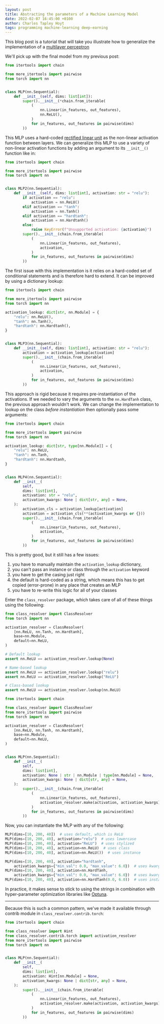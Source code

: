 ```yaml
---
layout: post
title: Abstracting the parameters of a Machine Learning Model
date: 2022-02-07 16:45:00 +0100
author: Charles Tapley Hoyt
tags: programming machine-learning deep-earning
---
```

This blog post is a tutorial that will take you illustrate how to generalize the
implementation of a [multilayer perceptron](https://en.wikipedia.org/wiki/Multilayer_perceptron)

We'll pick up with the final model from my previous post:

```python
from itertools import chain

from more_itertools import pairwise
from torch import nn


class MLP(nn.Sequential):
    def __init__(self, dims: list[int]):
        super().__init__(*chain.from_iterable(
            (
                nn.Linear(in_features, out_features),
                nn.ReLU(),
            )
            for in_features, out_features in pairwise(dims)
        ))
```

This MLP uses a
hard-coded [rectified linear unit](https://en.wikipedia.org/wiki/Rectifier_(neural_networks))
as the non-linear activation function between layers. We can generalize this MLP
to use a variety of non-linear activation functions by adding an argument to its
`__init__()` function like in:

```python
from itertools import chain

from more_itertools import pairwise
from torch import nn


class MLP2(nn.Sequential):
    def __init__(self, dims: list[int], activation: str = "relu"):
        if activation == "relu":
            activation = nn.ReLU()
        elif activation == "tanh":
            activation = nn.Tanh()
        elif activation == "hardtanh":
            activation = nn.Hardtanh()
        else:
            raise KeyError(f"Unsupported activation: {activation}")
        super().__init__(chain.from_iterable(
            (
                nn.Linear(in_features, out_features),
                activation,
            )
            for in_features, out_features in pairwise(dims)
        ))
```

The first issue with this implementation is it relies on a hard-coded set of
conditional statements and is therefore hard to extend. It can be improved by
using a dictionary lookup:

```python
from itertools import chain

from more_itertools import pairwise
from torch import nn

activation_lookup: dict[str, nn.Module] = {
    "relu": nn.ReLU(),
    "tanh": nn.Tanh(),
    "hardtanh": nn.Hardtanh(),
}


class MLP3(nn.Sequential):
    def __init__(self, dims: list[int], activation: str = "relu"):
        activation = activation_lookup[activation]
        super().__init__(chain.from_iterable(
            (
                nn.Linear(in_features, out_features),
                activation,
            )
            for in_features, out_features in pairwise(dims)
        ))
```

This approach is rigid because it requires pre-instantiation of the activations.
If we needed to vary the arguments to the `nn.HardTanh` class, the previous
approach wouldn't work. We can change the implementation to lookup on the
class *before instantiation* then optionally pass some arguments:

```python
from itertools import chain

from more_itertools import pairwise
from torch import nn

activation_lookup: dict[str, type[nn.Module]] = {
    "relu": nn.ReLU,
    "tanh": nn.Tanh,
    "hardtanh": nn.Hardtanh,
}


class MLP4(nn.Sequential):
    def __init__(
        self,
        dims: list[int],
        activation: str = "relu",
        activation_kwargs: None | dict[str, any] = None,
    ):
        activation_cls = activation_lookup[activation]
        activation = activation_cls(**(activation_kwargs or {}))
        super().__init__(chain.from_iterable(
            (
                nn.Linear(in_features, out_features),
                activation,
            )
            for in_features, out_features in pairwise(dims)
        ))
```

This is pretty good, but it still has a few issues:

1. you have to manually maintain the `activation_lookup` dictionary,
2. you can't pass an instance or class through the `activation` keyword
3. you have to get the casing just right
4. the default is hard-coded as a string, which means this has to get copied
   (error-prone) in any place that creates an MLP
5. you have to re-write this logic for all of your classes

Enter the `class_resolver` package, which takes care of all of these things
using the following:

```python
from class_resolver import ClassResolver
from torch import nn

activation_resolver = ClassResolver(
    [nn.ReLU, nn.Tanh, nn.Hardtanh],
    base=nn.Module,
    default=nn.ReLU,
)

# Default lookup
assert nn.ReLU == activation_resolver.lookup(None)

# Name-based lookup
assert nn.ReLU == activation_resolver.lookup("relu")
assert nn.ReLU == activation_resolver.lookup("ReLU")

# Class-based lookup
assert nn.ReLU == activation_resolver.lookup(nn.ReLU)
```

```python
from itertools import chain

from class_resolver import ClassResolver
from more_itertools import pairwise
from torch import nn

activation_resolver = ClassResolver(
    [nn.ReLU, nn.Tanh, nn.Hardtanh],
    base=nn.Module,
    default=nn.ReLU,
)


class MLP(nn.Sequential):
    def __init__(
        self,
        dims: list[int],
        activation: None | str | nn.Module | type[nn.Module] = None,
        activation_kwargs: None | dict[str, any] = None,
    ):
        super().__init__(chain.from_iterable(
            (
                nn.Linear(in_features, out_features),
                activation_resolver.make(activation, activation_kwargs),
            )
            for in_features, out_features in pairwise(dims)
        ))
```

Now, you can instantiate the MLP with any of the following:

```python
MLP(dims=[10, 200, 40])  # uses default, which is ReLU
MLP(dims=[10, 200, 40], activation="relu")  # uses lowercase
MLP(dims=[10, 200, 40], activation="ReLU")  # uses stylized
MLP(dims=[10, 200, 40], activation=nn.ReLU)  # uses class
MLP(dims=[10, 200, 40], activation=nn.ReLU())  # uses instance

MLP(dims=[10, 200, 40], activation="hardtanh",
    activation_kwargs={"min_val": 0.0, "max_value": 6.0})  # uses kwargs
MLP(dims=[10, 200, 40], activation=nn.HardTanh,
    activation_kwargs={"min_val": 0.0, "max_value": 6.0})  # uses kwargs
MLP(dims=[10, 200, 40], activation=nn.HardTanh(0.0, 6.0))  # uses instance
```

In practice, it makes sense to stick to using the strings in combination with
hyper-parameter optimization libraries like [Optuna](https://optuna.org/).

---

Because this is such a common pattern, we've made it available through contrib
module in `class_resolver.contrib.torch`:

```python
from itertools import chain

from class_resolver import Hint
from class_resolver.contrib.torch import activation_resolver
from more_itertools import pairwise
from torch import nn


class MLP(nn.Sequential):
    def __init__(
        self,
        dims: list[int],
        activation: Hint[nn.Module] = None,
        activation_kwargs: None | dict[str, any] = None,
    ):
        super().__init__(chain.from_iterable(
            (
                nn.Linear(in_features, out_features),
                activation_resolver.make(activation, activation_kwargs),
            )
            for in_features, out_features in pairwise(dims)
        ))
```

